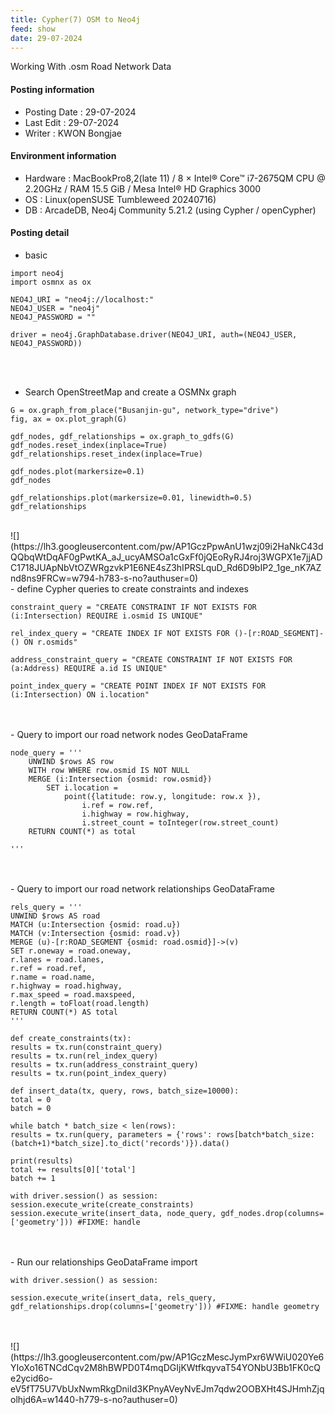 ```yaml
---
title: Cypher(7) OSM to Neo4j
feed: show
date: 29-07-2024
---
```

Working With .osm Road Network Data

#### Posting information

- Posting Date : 29-07-2024  
- Last Edit : 29-07-2024  
- Writer : KWON Bongjae

#### Environment information

- Hardware : MacBookPro8,2(late 11) /  8 × Intel® Core™ i7-2675QM CPU @ 2.20GHz / RAM 15.5 GiB / Mesa Intel® HD Graphics 3000 <br>
- OS : Linux(openSUSE Tumbleweed 20240716) <br>
- DB : ArcadeDB, Neo4j Community 5.21.2 (using Cypher / openCypher) <br> 
#### Posting detail

- basic

```
import neo4j
import osmnx as ox

NEO4J_URI = "neo4j://localhost:"
NEO4J_USER = "neo4j"
NEO4J_PASSWORD = ""

driver = neo4j.GraphDatabase.driver(NEO4J_URI, auth=(NEO4J_USER, NEO4J_PASSWORD))
```
<br><br>
- Search OpenStreetMap and create a OSMNx graph

```
G = ox.graph_from_place("Busanjin-gu", network_type="drive")
fig, ax = ox.plot_graph(G)

gdf_nodes, gdf_relationships = ox.graph_to_gdfs(G)
gdf_nodes.reset_index(inplace=True)
gdf_relationships.reset_index(inplace=True)

gdf_nodes.plot(markersize=0.1)
gdf_nodes

gdf_relationships.plot(markersize=0.01, linewidth=0.5)
gdf_relationships
```
<br>
![](https://lh3.googleusercontent.com/pw/AP1GczPpwAnU1wzj09i2HaNkC43dQQbqWtDqAF0gPwtKA_aJ_ucyAMSOa1cGxFf0jQEoRyRJ4roj3WGPX1e7jjADC1718JUApNbVtOZWRgzvkP1E6NE4sZ3hIPRSLquD_Rd6D9bIP2_1ge_nK7AZnd8ns9FRCw=w794-h783-s-no?authuser=0)
<br>
- define Cypher queries to create constraints and indexes

```
constraint_query = "CREATE CONSTRAINT IF NOT EXISTS FOR (i:Intersection) REQUIRE i.osmid IS UNIQUE"

rel_index_query = "CREATE INDEX IF NOT EXISTS FOR ()-[r:ROAD_SEGMENT]-() ON r.osmids"

address_constraint_query = "CREATE CONSTRAINT IF NOT EXISTS FOR (a:Address) REQUIRE a.id IS UNIQUE"

point_index_query = "CREATE POINT INDEX IF NOT EXISTS FOR (i:Intersection) ON i.location"
```
<br>
<br>
- Query to import our road network nodes GeoDataFrame

```
node_query = '''
	UNWIND $rows AS row
	WITH row WHERE row.osmid IS NOT NULL
	MERGE (i:Intersection {osmid: row.osmid})
		SET i.location =
			point({latitude: row.y, longitude: row.x }),
				i.ref = row.ref,
				i.highway = row.highway,
				i.street_count = toInteger(row.street_count)
	RETURN COUNT(*) as total

'''
```
<br>
<br>
- Query to import our road network relationships GeoDataFrame

```
rels_query = '''
UNWIND $rows AS road
MATCH (u:Intersection {osmid: road.u})
MATCH (v:Intersection {osmid: road.v})
MERGE (u)-[r:ROAD_SEGMENT {osmid: road.osmid}]->(v)
SET r.oneway = road.oneway,
r.lanes = road.lanes,
r.ref = road.ref,
r.name = road.name,
r.highway = road.highway,
r.max_speed = road.maxspeed,
r.length = toFloat(road.length)
RETURN COUNT(*) AS total
'''
 
def create_constraints(tx):
results = tx.run(constraint_query)
results = tx.run(rel_index_query)
results = tx.run(address_constraint_query)
results = tx.run(point_index_query)

def insert_data(tx, query, rows, batch_size=10000):
total = 0
batch = 0

while batch * batch_size < len(rows):
results = tx.run(query, parameters = {'rows': rows[batch*batch_size:(batch+1)*batch_size].to_dict('records')}).data()

print(results)
total += results[0]['total']
batch += 1

with driver.session() as session:
session.execute_write(create_constraints)
session.execute_write(insert_data, node_query, gdf_nodes.drop(columns=['geometry'])) #FIXME: handle
```
<br>
<br>
- Run our relationships GeoDataFrame import

```
with driver.session() as session:

session.execute_write(insert_data, rels_query, gdf_relationships.drop(columns=['geometry'])) #FIXME: handle geometry
```
<br>
<br>
![](https://lh3.googleusercontent.com/pw/AP1GczMescJymPxr6WWiU020Ye6YIoXo16TNCdCqv2M8hBWPD0T4mqDGIjKWtfkqyvaT54YONbU3Bb1FK0cQe2ycid6o-eV5fT75U7VbUxNwmRkgDniId3KPnyAVeyNvEJm7qdw2OOBXHt4SJHmhZjqolhjd6A=w1440-h779-s-no?authuser=0)
